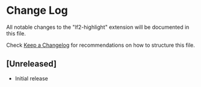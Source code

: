 # Change Log

All notable changes to the "lf2-highlight" extension will be documented in this file.

Check [Keep a Changelog](http://keepachangelog.com/) for recommendations on how to structure this file.

## [Unreleased]

- Initial release